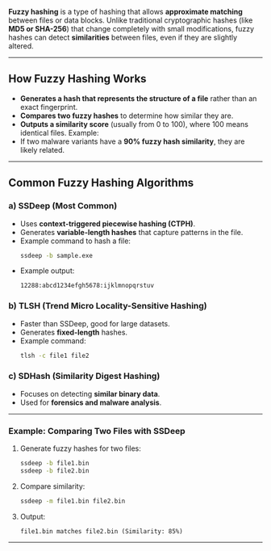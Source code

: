**Fuzzy hashing** is a type of hashing that allows **approximate matching** between files or data blocks. Unlike traditional cryptographic hashes (like **MD5 or SHA-256**) that change completely with small modifications, fuzzy hashes can detect **similarities** between files, even if they are slightly altered.

---
## **How Fuzzy Hashing Works**
- **Generates a hash that represents the structure of a file** rather than an exact fingerprint.
- **Compares two fuzzy hashes** to determine how similar they are.
- **Outputs a similarity score** (usually from 0 to 100), where 100 means identical files.
Example:
- If two malware variants have a **90% fuzzy hash similarity**, they are likely related.
---
## **Common Fuzzy Hashing Algorithms**
### **a) SSDeep** (Most Common)
- Uses **context-triggered piecewise hashing (CTPH)**.
- Generates **variable-length hashes** that capture patterns in the file.
- Example command to hash a file:
    ```sh
    ssdeep -b sample.exe
    ```
- Example output:
    ```
    12288:abcd1234efgh5678:ijklmnopqrstuv
    ```
### **b) TLSH (Trend Micro Locality-Sensitive Hashing)**
- Faster than SSDeep, good for large datasets.
- Generates **fixed-length** hashes.
- Example command:
    ```sh
    tlsh -c file1 file2
    ```
### **c) SDHash (Similarity Digest Hashing)**
- Focuses on detecting **similar binary data**.
- Used for **forensics and malware analysis**.
---
### **Example: Comparing Two Files with SSDeep**
1. Generate fuzzy hashes for two files:
    ```sh
    ssdeep -b file1.bin  
    ssdeep -b file2.bin  
    ```
2. Compare similarity:
    ```sh
    ssdeep -m file1.bin file2.bin  
    ```
3. Output:
    ```
    file1.bin matches file2.bin (Similarity: 85%)
    ```
---